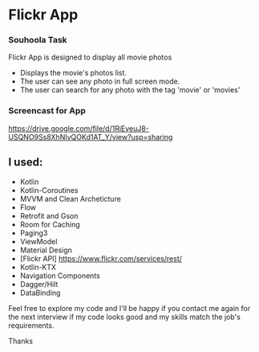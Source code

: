# Flickr App
### Souhoola Task

Flickr App is designed to display all movie photos

- Displays the movie's photos list.
- The user can see any photo in full screen mode.
- The user can search for any photo with the tag 'movie' or 'movies'


### Screencast for App
https://drive.google.com/file/d/1RiEyeuJ8-USQNO9Ss8XhNIvQOKd1AT_Y/view?usp=sharing

## I used:
- Kotlin
- Kotlin-Coroutines
- MVVM and Clean Archeticture
- Flow
- Retrofit and Gson
- Room for Caching
- Paging3
- ViewModel
- Material Design
- [Flickr API] https://www.flickr.com/services/rest/
- Kotlin-KTX
- Navigation Components
- Dagger/Hilt
- DataBinding

Feel free to explore my code and I'll be happy if you contact me again for the next interview if my code looks good and my skills match the job's requirements.

Thanks




